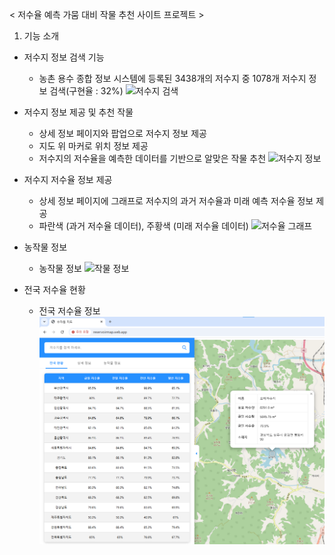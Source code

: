 < 저수율 예측 가뭄 대비 작물 추천 사이트 프로젝트 >

1. 기능 소개

- 저수지 정보 검색 기능
    * 농촌 용수 종합 정보 시스템에 등록된 3438개의 저수지 중 1078개 저수지 정보 검색(구현율 : 32%)
    ![저수지 검색](README_img/Reservoir_Search.gif)


- 저수지 정보 제공 및 추천 작물
    * 상세 정보 페이지와 팝업으로 저수지 정보 제공
    * 지도 위 마커로 위치 정보 제공
    * 저수지의 저수율을 예측한 데이터를 기반으로 알맞은 작물 추천
    ![저수지 정보](README_img/Reservoir_Information.png)

- 저수지 저수율 정보 제공
    * 상세 정보 페이지에 그래프로 저수지의 과거 저수율과 미래 예측 저수율 정보 제공
    * 파란색 (과거 저수율 데이터), 주황색 (미래 저수율 데이터)
    ![저수율 그래프](README_img/Reservoir_Graph.gif)

- 농작물 정보
    * 농작물 정보
    ![작물 정보](README_img/Reservoir_Crops.gif)

- 전국 저수율 현황
    * 전국 저수율 정보
    ![전국 저수율](README_img/Reservoir_List.png)




